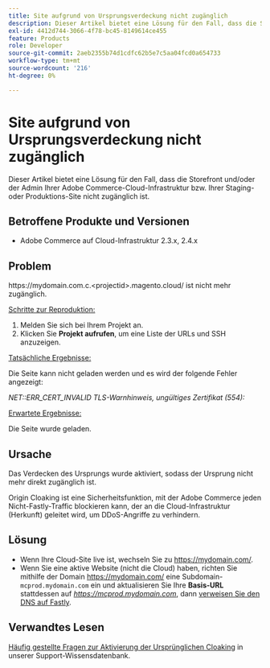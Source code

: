 ```yaml
---
title: Site aufgrund von Ursprungsverdeckung nicht zugänglich
description: Dieser Artikel bietet eine Lösung für den Fall, dass die Storefront und/oder der Admin Ihrer Adobe Commerce-Cloud-Infrastruktur bzw. Ihrer Staging- oder Produktions-Site nicht zugänglich ist.
exl-id: 4412d744-3066-4f78-bc45-8149614ce455
feature: Products
role: Developer
source-git-commit: 2aeb2355b74d1cdfc62b5e7c5aa04fcd0a654733
workflow-type: tm+mt
source-wordcount: '216'
ht-degree: 0%

---
```


# Site aufgrund von Ursprungsverdeckung nicht zugänglich

Dieser Artikel bietet eine Lösung für den Fall, dass die Storefront und/oder der Admin Ihrer Adobe Commerce-Cloud-Infrastruktur bzw. Ihrer Staging- oder Produktions-Site nicht zugänglich ist.

## Betroffene Produkte und Versionen

* Adobe Commerce auf Cloud-Infrastruktur 2.3.x, 2.4.x

## Problem

https:&#x200B;//mydomain.com.c.&lt;projectid>.magento.cloud/ ist nicht mehr zugänglich.

<u>Schritte zur Reproduktion:</u>

1. Melden Sie sich bei Ihrem Projekt an.
1. Klicken Sie **Projekt aufrufen**, um eine Liste der URLs und SSH anzuzeigen.

<u>Tatsächliche Ergebnisse:</u>

Die Seite kann nicht geladen werden und es wird der folgende Fehler angezeigt:

*NET::ERR\_CERT\_INVALID* *TLS-Warnhinweis, ungültiges Zertifikat (554):*

<u>Erwartete Ergebnisse:</u>

Die Seite wurde geladen.

## Ursache

Das Verdecken des Ursprungs wurde aktiviert, sodass der Ursprung nicht mehr direkt zugänglich ist.

Origin Cloaking ist eine Sicherheitsfunktion, mit der Adobe Commerce jeden Nicht-Fastly-Traffic blockieren kann, der an die Cloud-Infrastruktur (Herkunft) geleitet wird, um DDoS-Angriffe zu verhindern.

## Lösung

* Wenn Ihre Cloud-Site live ist, wechseln Sie zu https://mydomain.com/.
* Wenn Sie eine aktive Website (nicht die Cloud) haben, richten Sie mithilfe der Domain https://mydomain.com/ eine Subdomain-`mcprod.mydomain.com` ein und aktualisieren Sie Ihre **Basis-URL** stattdessen auf *https://mcprod.mydomain.com*, dann [verweisen Sie den DNS auf Fastly](https://experienceleague.adobe.com/en/docs/commerce-cloud-service/user-guide/cdn/setup-fastly/fastly-configuration#update-dns-configuration-with-development-settings).

## Verwandtes Lesen

[Häufig gestellte Fragen zur Aktivierung der Ursprünglichen Cloaking](/help/faq/general/fastly-origin-cloaking-enablement-faq.md) in unserer Support-Wissensdatenbank.
